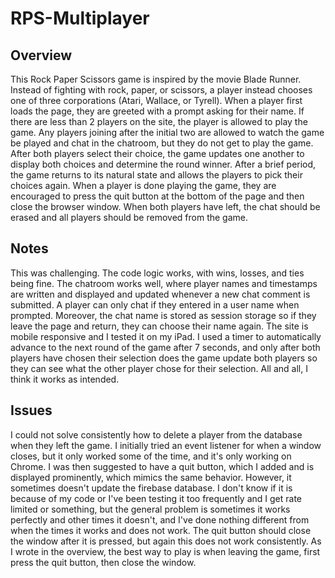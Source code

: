 # RPS-Multiplayer

## Overview

This Rock Paper Scissors game is inspired by the movie Blade Runner. Instead of fighting with rock, paper, or scissors, a player instead chooses one of three corporations (Atari, Wallace, or Tyrell). When a player first loads the page, they are greeted with a prompt asking for their name. If there are less than 2 players on the site, the player is allowed to play the game. Any players joining after the initial two are allowed to watch the game be played and chat in the chatroom, but they do not get to play the game. After both players select their choice, the game updates one another to display both choices and determine the round winner. After a brief period, the game returns to its natural state and allows the players to pick their choices again. When a player is done playing the game, they are encouraged to press the quit button at the bottom of the page and then close the browser window. When both players have left, the chat should be erased and all players should be removed from the game.

## Notes

This was challenging. The code logic works, with wins, losses, and ties being fine. The chatroom works well, where player names and timestamps are written and displayed and updated whenever a new chat comment is submitted. A player can only chat if they entered in a user name when prompted. Moreover, the chat name is stored as session storage so if they leave the page and return, they can choose their name again. The site is mobile responsive and I tested it on my iPad. I used a timer to automatically advance to the next round of the game after 7 seconds, and only after both players have chosen their selection does the game update both players so they can see what the other player chose for their selection. All and all, I think it works as intended.

## Issues

I could not solve consistently how to delete a player from the database when they left the game. I initially tried an event listener for when a window closes, but it only worked some of the time, and it's only working on Chrome. I was then suggested to have a quit button, which I added and is displayed prominently, which mimics the same behavior. However, it sometimes doesn't update the firebase database. I don't know if it is because of my code or I've been testing it too frequently and I get rate limited or something, but the general problem is sometimes it works perfectly and other times it doesn't, and I've done nothing different from when the times it works and does not work. The quit button should close the window after it is pressed, but again this does not work consistently. As I wrote in the overview, the best way to play is when leaving the game, first press the quit button, then close the window. 
